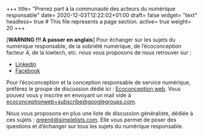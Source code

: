 +++
title= "Prenez part à la communauté des acteurs du numérique responsable"
date= 2020-12-03T12:22:02+01:00
draft= false
widget= "text"
headless= true  # This file represents a page section.
active= true
weight= 20
+++

[**WARNING !!! A passer en anglais**] Pour échanger sur les sujets du numérique responsable, de la sobriété numérique,
de l’écoconception facteur 4, de la lowtech, etc. nous vous proposons de nous retrouver sur :

- [Linkedin](https://www.linkedin.com/groups/1912076/)
- [Facebook](https://www.facebook.com/greenitfr)

Pour l’écoconception et la conception responsable de service numérique, préférez le groupe de discussion dédié ici :
[Ecoconception web](https://groups.google.com/forum/#%21forum/ecoconceptionweb). Vous pouvez vous y inscrire en envoyant
un mail vide à ecoconceptionweb+subscribe@googlegroups.com.

Nous vous proposons en plus une liste de discussion généraliste, dédiée à ces sujets : greenit@simplelists.com. Elle
vous permet de poser des questions et d’échanger sur tous les sujets du numérique responsable.
